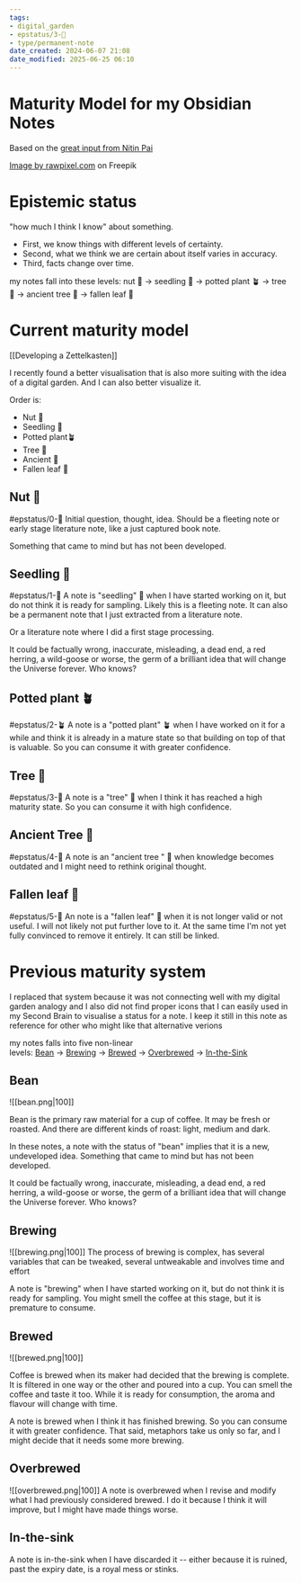 ```yaml
---
tags: 
- digital_garden
- epstatus/3-🌳
- type/permanent-note
date_created: 2024-06-07 21:08
date_modified: 2025-06-25 06:10
---
```

# Maturity Model for my Obsidian Notes

Based on the [great input from Nitin Pai](https://notes.nitinpai.in/Colophon/Bean)

<a href="https://www.freepik.com/free-vector/cafe-coffee-house-pattern_3527639.htm#query=coffee%20brewing%20icons&position=2&from_view=keyword">Image by rawpixel.com</a> on Freepik

# Epistemic status

"how much I think I know" about something.

+ First, we know things with different levels of certainty.
+ Second, what we think we are certain about itself varies in accuracy.
+ Third, facts change over time.

my notes fall into these levels: nut 🌰 → seedling 🌱 → potted plant 🪴 → tree 🌳 → ancient tree 🍁 → fallen leaf 🍂

# Current maturity model

[[Developing a Zettelkasten]]

I recently found a better visualisation that is also more suiting with the idea of a digital garden. And I can also better visualize it.

Order is:
+ Nut 🌰
+ Seedling 🌱
+ Potted plant🪴
+ Tree 🌳
+ Ancient 🍁
+ Fallen leaf 🍂

## Nut 🌰

#epstatus/0-🌰
Initial question, thought, idea. Should be a fleeting note or early stage literature note, like a just captured book note.

Something that came to mind but has not been developed. 

## Seedling 🌱

#epstatus/1-🌱
A note is "seedling" 🌱 when I have started working on it, but do not think it is ready for sampling. Likely this is a fleeting note. It can also be a permanent note that I just extracted from a literature note.

Or a literature note where I did a first stage processing.

It could be factually wrong, inaccurate, misleading, a dead end, a red herring, a wild-goose or worse, the germ of a brilliant idea that will change the Universe forever. Who knows?

## Potted plant 🪴

#epstatus/2-🪴
A note is a "potted plant" 🪴 when I have worked on it for a while and think it is already in a mature state so that building on top of that is valuable. So you can consume it with greater confidence. 

## Tree 🌳

#epstatus/3-🌳
A note is a "tree" 🌳 when I think it has reached a high maturity state. So you can consume it with high confidence. 

## Ancient Tree 🍁

#epstatus/4-🍁
A note is an "ancient tree " 🍁 when knowledge becomes outdated and I might need to rethink original thought. 

## Fallen leaf 🍂

#epstatus/5-🍂
An note is a "fallen leaf" 🍂 when it is not longer valid or not useful. I will not likely not put further love to it. At the same time I'm not yet fully convinced to remove it entirely. It can still be linked. 

# Previous maturity system

I replaced that system because it was not connecting well with my digital garden analogy and I also did not find proper icons that I can easily used in my Second Brain to visualise a status for a note. I keep it still in this note as reference for other who might like that alternative verions

my notes falls into five non-linear levels: [Bean](https://notes.nitinpai.in/Colophon/Bean) → [Brewing](https://notes.nitinpai.in/Colophon/Brewing) → [Brewed](https://notes.nitinpai.in/Colophon/Brewed) → [Overbrewed](https://notes.nitinpai.in/Colophon/Overbrewed) → [In-the-Sink](https://notes.nitinpai.in/Colophon/In-the-sink)

## Bean

![[bean.png|100]]

Bean is the primary raw material for a cup of coffee. It may be fresh or roasted. And there are different kinds of roast: light, medium and dark.

In these notes, a note with the status of "bean" implies that it is a new, undeveloped idea. Something that came to mind but has not been developed. 

It could be factually wrong, inaccurate, misleading, a dead end, a red herring, a wild-goose or worse, the germ of a brilliant idea that will change the Universe forever. Who knows?

## Brewing

![[brewing.png|100]]
The process of brewing is complex, has several variables that can be tweaked, several untweakable and involves time and effort

A note is "brewing" when I have started working on it, but do not think it is ready for sampling. You might smell the coffee at this stage, but it is premature to consume.

## Brewed

![[brewed.png|100]]

Coffee is brewed when its maker had decided that the brewing is complete. It is filtered in one way or the other and poured into a cup. You can smell the coffee and taste it too. While it is ready for consumption, the aroma and flavour will change with time.

A note is brewed when I think it has finished brewing. So you can consume it with greater confidence. That said, metaphors take us only so far, and I might decide that it needs some more brewing.

## Overbrewed

![[overbrewed.png|100]]
A note is overbrewed when I revise and modify what I had previously considered brewed. I do it because I think it will improve, but I might have made things worse.

## In-the-sink

A note is in-the-sink when I have discarded it -- either because it is ruined, past the expiry date, is a royal mess or stinks.

